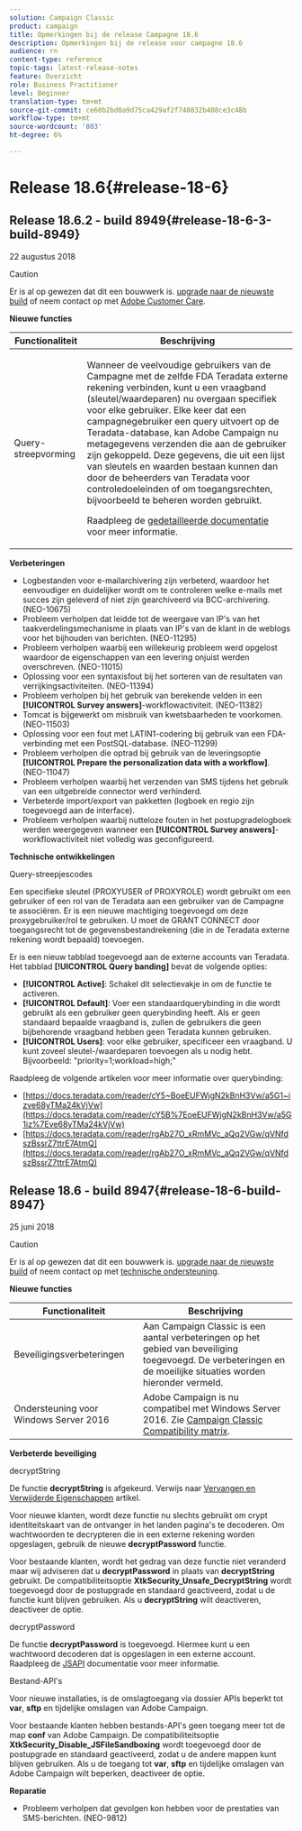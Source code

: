 ```yaml
---
solution: Campaign Classic
product: campaign
title: Opmerkingen bij de release Campagne 18.6
description: Opmerkingen bij de release voor campagne 18.6
audience: rn
content-type: reference
topic-tags: latest-release-notes
feature: Overzicht
role: Business Practitioner
level: Beginner
translation-type: tm+mt
source-git-commit: ce60b2bd0a9d75ca429af2f740832b408ce3c48b
workflow-type: tm+mt
source-wordcount: '803'
ht-degree: 6%

---
```



# Release 18.6{#release-18-6}

## Release 18.6.2 - build 8949{#release-18-6-3-build-8949}

22 augustus 2018

>[!CAUTION]
>
>Er is al op gewezen dat dit een bouwwerk is. [upgrade naar de nieuwste build](../../production/using/build-upgrade.md) of neem contact op met [Adobe Customer Care](https://helpx.adobe.com/enterprise/admin-guide.html/enterprise/using/support-for-experience-cloud.ug.html).

**Nieuwe functies**

<table> 
 <thead> 
  <tr> 
   <th> Functionaliteit<br /> </th> 
   <th> Beschrijving<br /> </th> 
  </tr> 
 </thead> 
 <tbody> 
  <tr> 
   <td> Query-streepvorming<br /> </td> 
   <td> <p>Wanneer de veelvoudige gebruikers van de Campagne met de zelfde FDA Teradata externe rekening verbinden, kunt u een vraagband (sleutel/waardeparen) nu overgaan specifiek voor elke gebruiker. Elke keer dat een campagnegebruiker een query uitvoert op de Teradata-database, kan Adobe Campaign nu metagegevens verzenden die aan de gebruiker zijn gekoppeld. Deze gegevens, die uit een lijst van sleutels en waarden bestaan kunnen dan door de beheerders van Teradata voor controledoeleinden of om toegangsrechten, bijvoorbeeld te beheren worden gebruikt.</p><p>Raadpleeg de <a href="../../installation/using/external-accounts.md">gedetailleerde documentatie</a> voor meer informatie.</p> </td>
  </tr> 
 </tbody> 
</table>

**Verbeteringen**

* Logbestanden voor e-mailarchivering zijn verbeterd, waardoor het eenvoudiger en duidelijker wordt om te controleren welke e-mails met succes zijn geleverd of niet zijn gearchiveerd via BCC-archivering. (NEO-10675)
* Probleem verholpen dat leidde tot de weergave van IP&#39;s van het taakverdelingsmechanisme in plaats van IP&#39;s van de klant in de weblogs voor het bijhouden van berichten. (NEO-11295)
* Probleem verholpen waarbij een willekeurig probleem werd opgelost waardoor de eigenschappen van een levering onjuist werden overschreven. (NEO-11015)
* Oplossing voor een syntaxisfout bij het sorteren van de resultaten van verrijkingsactiviteiten. (NEO-11394)
* Probleem verholpen bij het gebruik van berekende velden in een **[!UICONTROL Survey answers]**-workflowactiviteit. (NEO-11382)
* Tomcat is bijgewerkt om misbruik van kwetsbaarheden te voorkomen. (NEO-11503)
* Oplossing voor een fout met LATIN1-codering bij gebruik van een FDA-verbinding met een PostSQL-database. (NEO-11299)
* Probleem verholpen die optrad bij gebruik van de leveringsoptie **[!UICONTROL Prepare the personalization data with a workflow]**. (NEO-11047)
* Probleem verholpen waarbij het verzenden van SMS tijdens het gebruik van een uitgebreide connector werd verhinderd.
* Verbeterde import/export van pakketten (logboek en regio zijn toegevoegd aan de interface).
* Probleem verholpen waarbij nutteloze fouten in het postupgradelogboek werden weergegeven wanneer een **[!UICONTROL Survey answers]**-workflowactiviteit niet volledig was geconfigureerd.

**Technische ontwikkelingen**

Query-streepjescodes

Een specifieke sleutel (PROXYUSER of PROXYROLE) wordt gebruikt om een gebruiker of een rol van de Teradata aan een gebruiker van de Campagne te associëren. Er is een nieuwe machtiging toegevoegd om deze proxygebruiker/rol te gebruiken. U moet de GRANT CONNECT door toegangsrecht tot de gegevensbestandrekening (die in de Teradata externe rekening wordt bepaald) toevoegen.

Er is een nieuw tabblad toegevoegd aan de externe accounts van Teradata. Het tabblad **[!UICONTROL Query banding]** bevat de volgende opties:

* **[!UICONTROL Active]**: Schakel dit selectievakje in om de functie te activeren.
* **[!UICONTROL Default]**: Voer een standaardquerybinding in die wordt gebruikt als een gebruiker geen querybinding heeft. Als er geen standaard bepaalde vraagband is, zullen de gebruikers die geen bijbehorende vraagband hebben geen Teradata kunnen gebruiken.
* **[!UICONTROL Users]**: voor elke gebruiker, specificeer een vraagband. U kunt zoveel sleutel-/waardeparen toevoegen als u nodig hebt. Bijvoorbeeld: &quot;priority=1;workload=high;&quot;

Raadpleeg de volgende artikelen voor meer informatie over querybinding:

* [https://docs.teradata.com/reader/cY5~BoeEUFWjgN2kBnH3Vw/a5G1~izve68yTMa24kVjVw](https://docs.teradata.com/reader/cY5B%7EoeEUFWjgN2kBnH3Vw/a5G1iz%7Eve68yTMa24kVjVw)
* [https://docs.teradata.com/reader/rgAb27O_xRmMVc_aQq2VGw/qVNfdszBssrZ7ttrE7AtmQ](https://docs.teradata.com/reader/rgAb27O_xRmMVc_aQq2VGw/qVNfdszBssrZ7ttrE7AtmQ)

## Release 18.6 - build 8947{#release-18-6-build-8947}

25 juni 2018

>[!CAUTION]
>
>Er is al op gewezen dat dit een bouwwerk is. [upgrade naar de nieuwste build](../../production/using/build-upgrade.md) of neem contact op met [technische ondersteuning](https://helpx.adobe.com/enterprise/admin-guide.html/enterprise/using/support-for-experience-cloud.ug.html).

**Nieuwe functies**

<table> 
 <thead> 
  <tr> 
   <th> Functionaliteit<br /> </th> 
   <th> Beschrijving<br /> </th> 
  </tr> 
 </thead> 
 <tbody> 
  <tr> 
   <td> Beveiligingsverbeteringen<br /> </td> 
   <td> Aan Campaign Classic is een aantal verbeteringen op het gebied van beveiliging toegevoegd. De verbeteringen en de moeilijke situaties worden hieronder vermeld.<br /> </td> 
  </tr> 
  <tr> 
   <td> Ondersteuning voor Windows Server 2016<br /> </td> 
   <td> Adobe Campaign is nu compatibel met Windows Server 2016. Zie <a href="https://helpx.adobe.com/campaign/kb/compatibility-matrix.html">Campaign Classic Compatibility matrix</a>.<br /> </td> 
  </tr> 
 </tbody> 
</table>

**Verbeterde beveiliging**

decryptString

De functie **decryptString** is afgekeurd. Verwijs naar [Vervangen en Verwijderde Eigenschappen](https://helpx.adobe.com/nl/campaign/kb/deprecated-and-removed-features.html) artikel.

Voor nieuwe klanten, wordt deze functie nu slechts gebruikt om crypt identiteitskaart van de ontvanger in het landen pagina&#39;s te decoderen. Om wachtwoorden te decrypteren die in een externe rekening worden opgeslagen, gebruik de nieuwe **decryptPassword** functie.

Voor bestaande klanten, wordt het gedrag van deze functie niet veranderd maar wij adviseren dat u **decryptPassword** in plaats van **decryptString** gebruikt. De compatibiliteitsoptie **XtkSecurity_Unsafe_DecryptString** wordt toegevoegd door de postupgrade en standaard geactiveerd, zodat u de functie kunt blijven gebruiken. Als u **decryptString** wilt deactiveren, deactiveer de optie.

decryptPassword

De functie **decryptPassword** is toegevoegd. Hiermee kunt u een wachtwoord decoderen dat is opgeslagen in een externe account. Raadpleeg de [JSAPI](https://helpx.adobe.com/nl/campaign/kb/compatibility-matrix.html) documentatie voor meer informatie.

Bestand-API&#39;s

Voor nieuwe installaties, is de omslagtoegang via dossier APIs beperkt tot **var**, **sftp** en tijdelijke omslagen van Adobe Campaign.

Voor bestaande klanten hebben bestands-API&#39;s geen toegang meer tot de map **conf** van Adobe Campaign. De compatibiliteitsoptie **XtkSecurity_Disable_JSFileSandboxing** wordt toegevoegd door de postupgrade en standaard geactiveerd, zodat u de andere mappen kunt blijven gebruiken. Als u de toegang tot **var**, **sftp** en tijdelijke omslagen van Adobe Campaign wilt beperken, deactiveer de optie.

**Reparatie**

* Probleem verholpen dat gevolgen kon hebben voor de prestaties van SMS-berichten. (NEO-9812)
